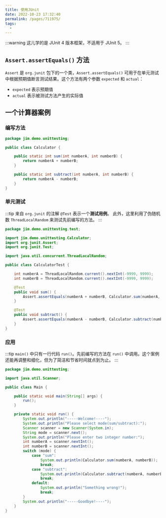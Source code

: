 ```yaml
---
title: 使用JUnit
date: 2022-10-23 17:32:40
permalink: /pages/711975/
tags:
  - 
---
```

:::warning
这儿学的是 JUnit 4 版本框架，不适用于 JUnit 5。
:::

## `Assert.assertEquals()` 方法

`Assert` 是 `org.junit` 包下的一个类，`Assert.assertEquals()` 可用于在单元测试中根据预期值断言测试结果。这个方法有两个参数 `expected` 和 `actual`：

- `expected` 表示预期值
- `actual` 表示被测试方法产生的实际值

## 一个计算器案例

### 编写方法

```java
package jim.demo.unittesting;

public class Calculator {

    public static int sum(int numberA, int numberB) {
        return numberA + numberB;
    }

    public static int subtract(int numberA, int numberB) {
        return numberA - numberB;
    }
}
```

### 单元测试

:::tip
来自 `org.junit` 的注解 `@Test` 表示一个**测试用例**。
此外，这里利用了伪随机数 `ThreadLocalRandom` 来测试先前编写的方法。
:::

```java
package jim.demo.unittesting.test;

import jim.demo.unittesting.Calculator;
import org.junit.Assert;
import org.junit.Test;

import java.util.concurrent.ThreadLocalRandom;

public class CalculatorTest {

    int numberA = ThreadLocalRandom.current().nextInt(-9999, 9999);
    int numberB = ThreadLocalRandom.current().nextInt(-9999, 9999);

    @Test
    public void sum() {
        Assert.assertEquals(numberA + numberB, Calculator.sum(numberA, numberB));
    }

    @Test
    public void subtract() {
        Assert.assertEquals(numberA - numberB, Calculator.subtract(numberA, numberB));
    }
}
```

### 应用

:::tip
`main()` 中只有一行代码 `run()`。先前编写的方法在 `run()` 中调用。这个案例还能再调整和细化，但为了简洁和节省时间就点到为止。
:::

```java
package jim.demo.unittesting;

import java.util.Scanner;

public class Main {

    public static void main(String[] args) {
        run();
    }

    private static void run() {
        System.out.println("-----Welcome!----");
        System.out.println("Please select mode(sum/subtract):");
        Scanner scanner = new Scanner(System.in);
        String mode = scanner.next();
        System.out.println("Please enter two integer number:");
        int numberA = scanner.nextInt();
        int numberB = scanner.nextInt();
        switch (mode) {
            case "sum":
                System.out.println(Calculator.sum(numberA, numberB));
                break;
            case "subtract":
                System.out.println(Calculator.subtract(numberA, numberB));
                break;
            default:
                System.out.println("Something wrong!");
                break;
        }
        System.out.println("-----Goodbye!----");
    }
}
```

